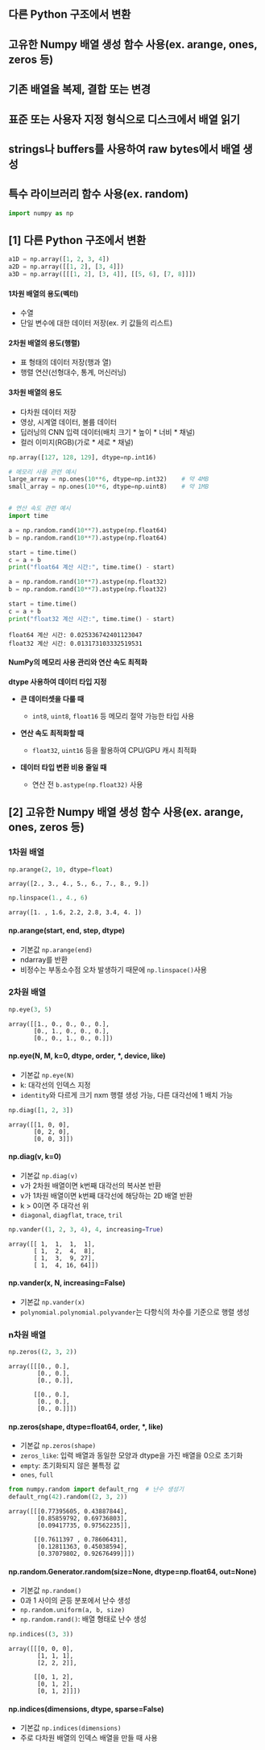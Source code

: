 ## 다른 Python 구조에서 변환
## 고유한 Numpy 배열 생성 함수 사용(ex. arange, ones, zeros 등)
## 기존 배열을 복제, 결합 또는 변경
## 표준 또는 사용자 지정 형식으로 디스크에서 배열 읽기
## strings나 buffers를 사용하여 raw bytes에서 배열 생성
## 특수 라이브러리 함수 사용(ex. random)


```python
import numpy as np
```

## [1] 다른 Python 구조에서 변환


```python
a1D = np.array([1, 2, 3, 4])
a2D = np.array([[1, 2], [3, 4]])
a3D = np.array([[[1, 2], [3, 4]], [[5, 6], [7, 8]]])
```

#### 1차원 배열의 용도(벡터)
  - 수열
  - 단일 변수에 대한 데이터 저장(ex. 키 값들의 리스트)
#### 2차원 배열의 용도(행렬)
  - 표 형태의 데이터 저장(행과 열)
  - 행렬 연산(선형대수, 통계, 머신러닝)
#### 3차원 배열의 용도
  - 다차원 데이터 저장
  - 영상, 시계열 데이터, 볼륨 데이터
  - 딥러닝의 CNN 입력 데이터(배치 크기 * 높이 * 너비 * 채널)
  - 컬러 이미지(RGB)(가로 * 세로 * 채널)


```python
np.array([127, 128, 129], dtype=np.int16)

# 메모리 사용 관련 예시
large_array = np.ones(10**6, dtype=np.int32)    # 약 4MB
small_array = np.ones(10**6, dtype=np.uint8)    # 약 1MB


# 연산 속도 관련 예시
import time

a = np.random.rand(10**7).astype(np.float64)
b = np.random.rand(10**7).astype(np.float64)

start = time.time()
c = a + b
print("float64 계산 시간:", time.time() - start)

a = np.random.rand(10**7).astype(np.float32)
b = np.random.rand(10**7).astype(np.float32)

start = time.time()
c = a + b
print("float32 계산 시간:", time.time() - start)
```

    float64 계산 시간: 0.025336742401123047
    float32 계산 시간: 0.013173103332519531


#### NumPy의 메모리 사용 관리와 연산 속도 최적화
**dtype 사용하여 데이터 타입 지정**


  * **큰 데이터셋을 다룰 때**

    * `int8`, `uint8`, `float16` 등 메모리 절약 가능한 타입 사용
  * **연산 속도 최적화할 때**
    * `float32`, `uint16` 등을 활용하여 CPU/GPU 캐시 최적화
  * **데이터 타입 변환 비용 줄일 때**
    * 연산 전 `b.astype(np.float32)` 사용

## [2] 고유한 Numpy 배열 생성 함수 사용(ex. arange, ones, zeros 등)

### 1차원 배열


```python
np.arange(2, 10, dtype=float)
```




    array([2., 3., 4., 5., 6., 7., 8., 9.])




```python
np.linspace(1., 4., 6)
```




    array([1. , 1.6, 2.2, 2.8, 3.4, 4. ])



#### np.arange(start, end, step, dtype)
  - 기본값 `np.arange(end)`
  - ndarray를 반환
  - 비정수는 부동소수점 오차 발생하기 때문에 `np.linspace()`사용

### 2차원 배열


```python
np.eye(3, 5)
```




    array([[1., 0., 0., 0., 0.],
           [0., 1., 0., 0., 0.],
           [0., 0., 1., 0., 0.]])



#### np.eye(N, M, k=0, dtype, order, *, device, like)
  - 기본값 `np.eye(N)`
  - k: 대각선의 인덱스 지정
  - `identity`와 다르게 크기 nxm 행렬 생성 가능, 다른 대각선에 1 배치 가능


```python
np.diag([1, 2, 3])
```




    array([[1, 0, 0],
           [0, 2, 0],
           [0, 0, 3]])



#### np.diag(v, k=0)
  - 기본값 `np.diag(v)`
  - v가 2차원 배열이면 k번째 대각선의 복사본 반환
  - v가 1차원 배열이면 k번째 대각선에 해당하는 2D 배열 반환
  - k > 0이면 주 대각선 위
  - `diagonal`, `diagflat`, `trace`, `tril`


```python
np.vander((1, 2, 3, 4), 4, increasing=True)
```




    array([[ 1,  1,  1,  1],
           [ 1,  2,  4,  8],
           [ 1,  3,  9, 27],
           [ 1,  4, 16, 64]])



#### np.vander(x, N, increasing=False)
  - 기본값 `np.vander(x)`
  - `polynomial.polynomial.polyvander`는 다항식의 차수를 기준으로 행렬 생성

### n차원 배열


```python
np.zeros((2, 3, 2))
```




    array([[[0., 0.],
            [0., 0.],
            [0., 0.]],
    
           [[0., 0.],
            [0., 0.],
            [0., 0.]]])



#### np.zeros(shape, dtype=float64, order, *, like)
  - 기본값 `np.zeros(shape)`
  - `zeros_like`: 입력 배열과 동일한 모양과 dtype을 가진 배열을 0으로 초기화
  - `empty`: 초기화되지 않은 불특정 값
  - `ones`, `full`


```python
from numpy.random import default_rng  # 난수 생성기
default_rng(42).random((2, 3, 2))
```




    array([[[0.77395605, 0.43887844],
            [0.85859792, 0.69736803],
            [0.09417735, 0.97562235]],
    
           [[0.7611397 , 0.78606431],
            [0.12811363, 0.45038594],
            [0.37079802, 0.92676499]]])



#### np.random.Generator.random(size=None, dtype=np.float64, out=None)
  - 기본값 `np.random()`
  - 0과 1 사이의 균등 분포에서 난수 생성
  - `np.random.uniform(a, b, size)`
  - `np.random.rand()`: 배열 형태로 난수 생성


```python
np.indices((3, 3))
```




    array([[[0, 0, 0],
            [1, 1, 1],
            [2, 2, 2]],
    
           [[0, 1, 2],
            [0, 1, 2],
            [0, 1, 2]]])



#### np.indices(dimensions, dtype, sparse=False)
  - 기본값 `np.indices(dimensions)`
  - 주로 다차원 배열의 인덱스 배열을 만들 때 사용


```python

```
